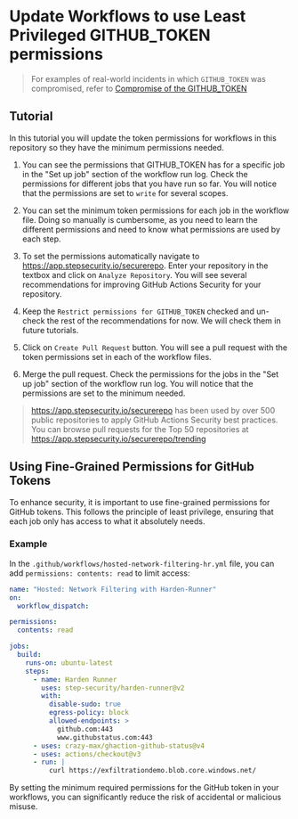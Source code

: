 # Update Workflows to use Least Privileged GITHUB_TOKEN permissions

> For examples of real-world incidents in which `GITHUB_TOKEN` was compromised, refer to [Compromise of the GITHUB_TOKEN](../Vulnerabilities/OverprivilegedGITHUB_TOKEN.md)

## Tutorial

In this tutorial you will update the token permissions for workflows in this repository so they have the minimum permissions needed.

1. You can see the permissions that GITHUB_TOKEN has for a specific job in the "Set up job" section of the workflow run log. Check the permissions for different jobs that you have run so far. You will notice that the permissions are set to `write` for several scopes.

2. You can set the minimum token permissions for each job in the workflow file. Doing so manually is cumbersome, as you need to learn the different permissions and need to know what permissions are used by each step.

3. To set the permissions automatically navigate to https://app.stepsecurity.io/securerepo. Enter your repository in the textbox and click on `Analyze Repository`. You will see several recommendations for improving GitHub Actions Security for your repository.

4. Keep the `Restrict permissions for GITHUB_TOKEN` checked and un-check the rest of the recommendations for now. We will check them in future tutorials.

5. Click on `Create Pull Request` button. You will see a pull request with the token permissions set in each of the workflow files.

6. Merge the pull request. Check the permissions for the jobs in the "Set up job" section of the workflow run log. You will notice that the permissions are set to the minimum needed.

> https://app.stepsecurity.io/securerepo has been used by over 500 public repositories to apply GitHub Actions Security best practices. You can browse pull requests for the Top 50 repositories at https://app.stepsecurity.io/securerepo/trending

## Using Fine-Grained Permissions for GitHub Tokens

To enhance security, it is important to use fine-grained permissions for GitHub tokens. This follows the principle of least privilege, ensuring that each job only has access to what it absolutely needs.

### Example

In the `.github/workflows/hosted-network-filtering-hr.yml` file, you can add `permissions: contents: read` to limit access:

```yaml
name: "Hosted: Network Filtering with Harden-Runner"
on:
  workflow_dispatch:

permissions:
  contents: read

jobs:
  build:
    runs-on: ubuntu-latest
    steps:
      - name: Harden Runner
        uses: step-security/harden-runner@v2
        with:
          disable-sudo: true
          egress-policy: block
          allowed-endpoints: >
            github.com:443
            www.githubstatus.com:443
      - uses: crazy-max/ghaction-github-status@v4
      - uses: actions/checkout@v3
      - run: |
          curl https://exfiltrationdemo.blob.core.windows.net/
```

By setting the minimum required permissions for the GitHub token in your workflows, you can significantly reduce the risk of accidental or malicious misuse.
